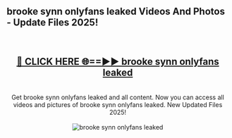 <h2>brooke synn onlyfans leaked Videos And Photos - Update Files 2025!</h2>
<br>
<div align="center">
<h2><a href="https://top-ai-tools.click/QrbHav" rel="nofollow">🔴 CLICK HERE 🌐==►► brooke synn onlyfans leaked</a></h2>
<br>
Get brooke synn onlyfans leaked and all content. Now you can access all videos and pictures of brooke synn onlyfans leaked. New Updated Files 2025!
<br>
<br>
<a href="https://top-ai-tools.click/QrbHav" rel="nofollow" data-target="animated-image.originalLink"><img src="https://i.ibb.co.com/WyWwxjT/player-gif2.gif" alt="brooke synn onlyfans leaked" style="max-width: 100%; display: inline-block;" data-target="animated-image.originalImage"></a>
</div>
<br>